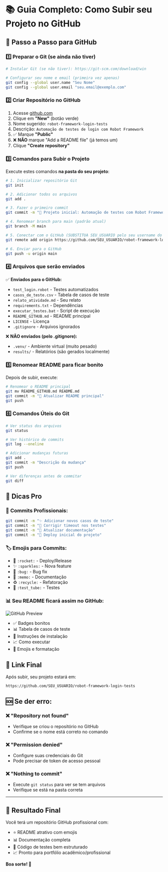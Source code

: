 # 📚 Guia Completo: Como Subir seu Projeto no GitHub

## 🎯 Passo a Passo para GitHub

### 1️⃣ **Preparar o Git (se ainda não tiver)**

```bash
# Instalar Git (se não tiver): https://git-scm.com/download/win

# Configurar seu nome e email (primeira vez apenas)
git config --global user.name "Seu Nome"
git config --global user.email "seu.email@exemplo.com"
```

### 2️⃣ **Criar Repositório no GitHub**

1. Acesse [github.com](https://github.com)
2. Clique em **"New"** (botão verde)
3. Nome sugerido: `robot-framework-login-tests`
4. Descrição: `Automação de testes de login com Robot Framework`
5. ✅ Marque **"Public"** 
6. ❌ **NÃO** marque "Add a README file" (já temos um)
7. Clique **"Create repository"**

### 3️⃣ **Comandos para Subir o Projeto**

Execute estes comandos **na pasta do seu projeto**:

```bash
# 1. Inicializar repositório Git
git init

# 2. Adicionar todos os arquivos
git add .

# 3. Fazer o primeiro commit
git commit -m "🚀 Projeto inicial: Automação de testes com Robot Framework"

# 4. Renomear branch para main (padrão atual)
git branch -M main

# 5. Conectar com o GitHub (SUBSTITUA SEU_USUARIO pelo seu username do GitHub)
git remote add origin https://github.com/SEU_USUARIO/robot-framework-login-tests.git

# 6. Enviar para o GitHub
git push -u origin main
```

### 4️⃣ **Arquivos que serão enviados**

✅ **Enviados para o GitHub:**
- `test_login.robot` - Testes automatizados
- `casos_de_teste.csv` - Tabela de casos de teste  
- `relato_atividade.md` - Seu relato
- `requirements.txt` - Dependências
- `executar_testes.bat` - Script de execução
- `README_GITHUB.md` - README principal
- `LICENSE` - Licença
- `.gitignore` - Arquivos ignorados

❌ **NÃO enviados (pelo .gitignore):**
- `.venv/` - Ambiente virtual (muito pesado)
- `results/` - Relatórios (são gerados localmente)

### 5️⃣ **Renomear README para ficar bonito**

Depois de subir, execute:

```bash
# Renomear o README principal
git mv README_GITHUB.md README.md
git commit -m "📝 Atualizar README principal"
git push
```

### 6️⃣ **Comandos Úteis do Git**

```bash
# Ver status dos arquivos
git status

# Ver histórico de commits
git log --oneline

# Adicionar mudanças futuras
git add .
git commit -m "Descrição da mudança"
git push

# Ver diferenças antes de commitar
git diff
```

## 🌟 **Dicas Pro**

### 📝 **Commits Profissionais:**
```bash
git commit -m "✨ Adicionar novos casos de teste"
git commit -m "🐛 Corrigir timeout nos testes"
git commit -m "📝 Atualizar documentação"
git commit -m "🚀 Deploy inicial do projeto"
```

### 🏷️ **Emojis para Commits:**
- 🚀 `:rocket:` - Deploy/Release
- ✨ `:sparkles:` - Nova feature
- 🐛 `:bug:` - Bug fix
- 📝 `:memo:` - Documentação
- ♻️ `:recycle:` - Refatoração
- 🧪 `:test_tube:` - Testes

### 📊 **Seu README ficará assim no GitHub:**

![GitHub Preview](preview.png)
- ✅ Badges bonitos
- 📊 Tabela de casos de teste
- 🚀 Instruções de instalação
- 📈 Como executar
- 🎨 Emojis e formatação

## 🎯 **Link Final**

Após subir, seu projeto estará em:
```
https://github.com/SEU_USUARIO/robot-framework-login-tests
```

## 🆘 **Se der erro:**

### ❌ "Repository not found"
- Verifique se criou o repositório no GitHub
- Confirme se o nome está correto no comando

### ❌ "Permission denied"
- Configure suas credenciais do Git
- Pode precisar de token de acesso pessoal

### ❌ "Nothing to commit"
- Execute `git status` para ver se tem arquivos
- Verifique se está na pasta correta

---

## 🎉 **Resultado Final**

Você terá um repositório GitHub profissional com:
- ⭐ README atrativo com emojis
- 📊 Documentação completa
- 🤖 Código de testes bem estruturado
- 📈 Pronto para portfólio acadêmico/profissional

**Boa sorte! 🚀**